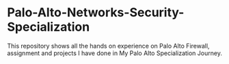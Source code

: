 # Palo-Alto-Networks-Security-Specialization
This repository shows all the hands on experience on Palo Alto Firewall, assignment and projects I have done in My Palo Alto Specialization Journey.
